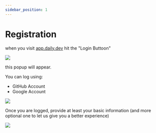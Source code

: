 ```yaml
---
sidebar_position: 1
---
```


# Registration

when you visit [app.daily.dev](https://app.daily.dev/) hit the "Login Buttoon"

![](https://daily-now-res.cloudinary.com/image/upload/v1636631202/docs/register1.svg)

this popup will appear.

You can log using:
- GitHub Account
- Google Account

![](https://daily-now-res.cloudinary.com/image/upload/v1636631202/docs/register2.svg)

Once you are logged, provide at least your basic information (and more optional one to let us give you a better experience)

![](https://daily-now-res.cloudinary.com/image/upload/v1636631202/docs/register3.svg)